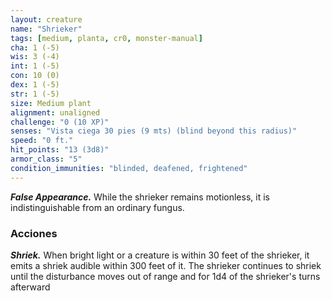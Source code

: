 ```yaml
---
layout: creature
name: "Shrieker"
tags: [medium, planta, cr0, monster-manual]
cha: 1 (-5)
wis: 3 (-4)
int: 1 (-5)
con: 10 (0)
dex: 1 (-5)
str: 1 (-5)
size: Medium plant
alignment: unaligned
challenge: "0 (10 XP)"
senses: "Vista ciega 30 pies (9 mts) (blind beyond this radius)"
speed: "0 ft."
hit_points: "13 (3d8)"
armor_class: "5"
condition_immunities: "blinded, deafened, frightened"
---
```


***False Appearance.*** While the shrieker remains motionless, it is indistinguishable from an ordinary fungus.

### Acciones

***Shriek.*** When bright light or a creature is within 30 feet of the shrieker, it emits a shriek audible within 300 feet of it. The shrieker continues to shriek until the disturbance moves out of range and for 1d4 of the shrieker's turns afterward